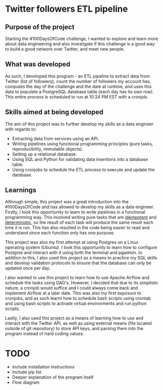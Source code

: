 # Twitter followers ETL pipeline

## Purpose of the project 
Starting the #100DaysOfCode challenge, I wanted to explore and learn more about data engineering and also investigate if this challenge is a good way to build a good network over Twitter, and meet new people. 

## What was developed
As such, I developed this program - an ETL pipeline to extract data from Twitter (list of followers), count the number of followers my account has, computes the day of the challenge and the date at runtime, and uses this data to populate a PostgreSQL database table (each day has its own row). This entire process is scheduled to run at 10:24 PM EST with a cronjob.

## Skills aimed at being developed
The aim of this project was to further develop my skills as a data engineer with regards to:
+ Extracting data from services using an API.
+ Writing pipelines using functional programming principles (pure tasks, reproducibility, immutable objects).
+ Setting up a relational database.
+ Using SQL and Python for validating data insertions into a database table. 
+ Using cronjobs to schedule the ETL process to execute and update the database.

## Learnings
Although simple, this project was a great introduction into the #100DaysOfCode and has allowed to develop my skills as a data engineer. Firstly, I took this opportunity to learn to write pipelines in a functional programming way. This involved writing pure tasks that are [idempotent](https://en.wikipedia.org/wiki/Idempotence) and [deterministic](https://en.wikipedia.org/wiki/Deterministic_system), so the result of each task will produce the same result each time it is run. This has also resulted in the code being easier to read and understand since each function only has one purpose. 

This project was also my first attempt at using Postgres on a Linux operating system (Ubuntu). I took this opportunity to learn how to configure Postgres and interact with it using both the terminal and pgadmin. In addition to this, I also used this project as a means to practice my SQL skills and develop validation protocols to ensure that the database can only be updated once per day.

I also wanted to use this project to learn how to use Apache Airflow and schedule the tasks using DAG's. However, I decided that due to its simplistic nature, a cronjob would suffice and I could always come back and implement Airflow at a later date. This was also my first exposure to cronjobs, and as such learnt how to schedule bash scripts using crontab and using bash scripts to activate virtual environments and run python scripts.

Lastly, I also used this project as a means of learning how to use and interact with the Twitter API, as well as using external means (file located outside of git repository) to store API keys, and parsing them into the program instead of hard coding values.

# TODO
+ Include installation instructions
+ Include pip list
+ Deeper explanation of the program itself
+ Flow diagram



